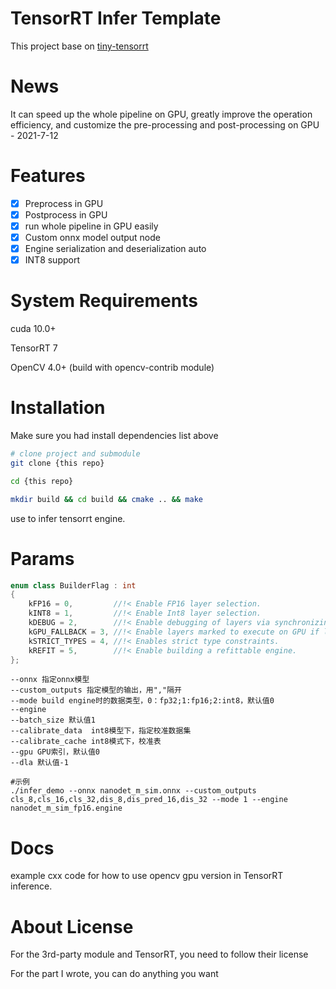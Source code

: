 <!--
 * @Description: OpenCV-GPU TensorRT
 * @Author: nanmi
 * @Date: 2021-07-12 09:16:35
 * @LastEditTime: 2021-07-12 16:03:14
 * @LastEditors: nanmi
 * @GitHub:github.com/nanmi
 -->

# TensorRT Infer Template
This project base on [tiny-tensorrt](https://github.com/zerollzeng/tiny-tensorrt)


# News

It can speed up the whole pipeline on GPU, greatly improve the operation efficiency, and customize the pre-processing and post-processing on GPU - 2021-7-12


# Features
- [x] Preprocess in GPU
- [x] Postprocess in GPU
- [x] run whole pipeline in GPU easily
- [x] Custom onnx model output node
- [x] Engine serialization and deserialization auto
- [x] INT8 support

# System Requirements
cuda 10.0+

TensorRT 7

OpenCV 4.0+ (build with opencv-contrib module)

# Installation
Make sure you had install dependencies list above
```bash
# clone project and submodule
git clone {this repo}

cd {this repo}

mkdir build && cd build && cmake .. && make
```
use to infer tensorrt engine.

# Params

```c++
enum class BuilderFlag : int
{
    kFP16 = 0,         //!< Enable FP16 layer selection.
    kINT8 = 1,         //!< Enable Int8 layer selection.
    kDEBUG = 2,        //!< Enable debugging of layers via synchronizing after every layer.
    kGPU_FALLBACK = 3, //!< Enable layers marked to execute on GPU if layer cannot execute on DLA.
    kSTRICT_TYPES = 4, //!< Enables strict type constraints.
    kREFIT = 5,        //!< Enable building a refittable engine.
};
```

```shell
--onnx 指定onnx模型
--custom_outputs 指定模型的输出，用","隔开
--mode build engine时的数据类型，0：fp32;1:fp16;2:int8，默认值0
--engine
--batch_size 默认值1
--calibrate_data  int8模型下，指定校准数据集
--calibrate_cache int8模式下，校准表
--gpu GPU索引，默认值0
--dla 默认值-1
```

```shell
#示例
./infer_demo --onnx nanodet_m_sim.onnx --custom_outputs cls_8,cls_16,cls_32,dis_8,dis_pred_16,dis_32 --mode 1 --engine nanodet_m_sim_fp16.engine
```

# Docs

example cxx code for how to use opencv gpu version in TensorRT inference.

# About License

For the 3rd-party module and TensorRT, you need to follow their license

For the part I wrote, you can do anything you want

